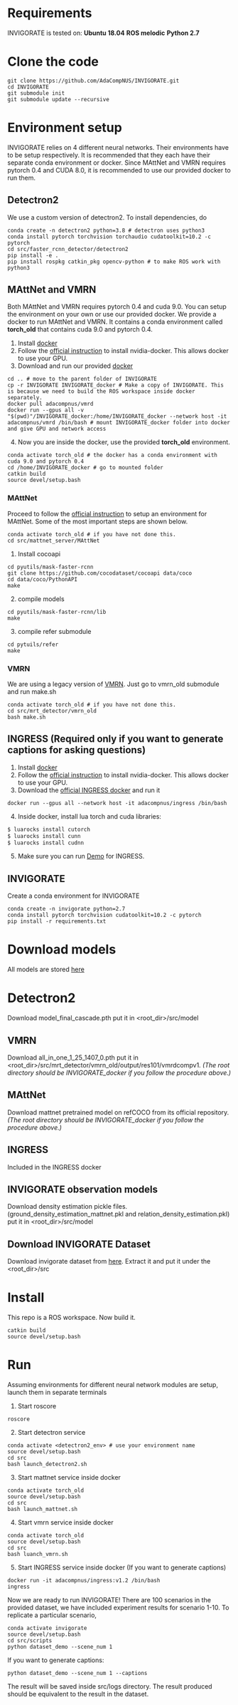 # Requirements
INVIGORATE is tested on:
**Ubuntu 18.04**
**ROS melodic**
**Python 2.7**

# Clone the code
```
git clone https://github.com/AdaCompNUS/INVIGORATE.git
cd INVIGORATE
git submodule init
git submodule update --recursive
```

# Environment setup
INVIGORATE relies on 4 different neural networks. Their environments have to be setup respectively. It is recommended that they each have their separate conda environment or docker. Since MAttNet and VMRN requires pytorch 0.4 and CUDA 8.0, it is recommended to use our provided docker to run them.

## Detectron2
We use a custom version of detectron2. To install dependencies, do
```
conda create -n detectron2 python=3.8 # detectron uses python3
conda install pytorch torchvision torchaudio cudatoolkit=10.2 -c pytorch
cd src/faster_rcnn_detector/detectron2
pip install -e .
pip install rospkg catkin_pkg opencv-python # to make ROS work with python3
```

## MAttNet and VMRN
Both MAttNet and VMRN requires pytorch 0.4 and cuda 9.0. You can setup the environment on your own or use our provided docker.
We provide a docker to run MAttNet and VMRN. It contains a conda environment called **torch_old** that contains cuda 9.0 and pytorch 0.4.

1. Install [docker](https://docs.docker.com/engine/install/ubuntu/)
2. Follow the [official instruction](https://github.com/NVIDIA/nvidia-docker) to install nvidia-docker. This allows docker to use your GPU.
3. Download and run our provided [docker](https://hub.docker.com/repository/docker/adacompnus/vmrd)
```
cd .. # move to the parent folder of INVIGORATE
cp -r INVIGORATE INVIGORATE_docker # Make a copy of INVIGORATE. This is because we need to build the ROS workspace inside docker separately.
docker pull adacompnus/vmrd
docker run --gpus all -v "$(pwd)"/INVIGORATE_docker:/home/INVIGORATE_docker --network host -it adacompnus/vmrd /bin/bash # mount INVIGORATE_docker folder into docker and give GPU and network access
```
4. Now you are inside the docker, use the provided **torch_old** environment.
```
conda activate torch_old # the docker has a conda environment with cuda 9.0 and pytorch 0.4
cd /home/INVIGORATE_docker # go to mounted folder
catkin build
source devel/setup.bash
```

### MAttNet
Proceed to follow the [official instruction](https://github.com/lichengunc/MAttNet) to setup an environment for MAttNet. Some of the most important steps are shown below.
```
conda activate torch_old # if you have not done this.
cd src/mattnet_server/MAttNet
```
1. Install cocoapi
```
cd pyutils/mask-faster-rcnn
git clone https://github.com/cocodataset/cocoapi data/coco
cd data/coco/PythonAPI
make
```
2. compile models
```
cd pyutils/mask-faster-rcnn/lib
make
```
3. compile refer submodule
```
cd pytuils/refer
make
```

### VMRN
We are using a legacy version of [VMRN](https://github.com/ZhangHanbo/Visual-Manipulation-Relationship-Network-Pytorch/tree/pytorch0.4.0_oldversion).
Just go to vmrn_old submodule and run make.sh
```
conda activate torch_old # if you have not done this.
cd src/mrt_detector/vmrn_old
bash make.sh
```

## INGRESS (Required only if you want to generate captions for asking questions)
1. Install [docker](https://docs.docker.com/engine/install/ubuntu/)
2. Follow the [official instruction](https://github.com/NVIDIA/nvidia-docker) to install nvidia-docker. This allows docker to use your GPU.
3. Download the [official INGRESS docker](https://hub.docker.com/r/adacompnus/ingress) and run it
```
docker run --gpus all --network host -it adacompnus/ingress /bin/bash
```
4. Inside docker, install lua torch and cuda libraries:
```bash
$ luarocks install cutorch
$ luarocks install cunn
$ luarocks install cudnn
```
5. Make sure you can run [Demo](https://github.com/AdaCompNUS/ingress-proj) for INGRESS.

## INVIGORATE
Create a conda environment for INVIGORATE
```
conda create -n invigorate python=2.7
conda install pytorch torchvision cudatoolkit=10.2 -c pytorch
pip install -r requirements.txt
```

# Download models
All models are stored [here](https://drive.google.com/drive/folders/1jLva2HR6QLxKdaXZBxK4RKI_dNQBDZtK?usp=sharing)
# Detectron2
Download model_final_cascade.pth
put it in <root_dir>/src/model

## VMRN
Download all_in_one_1_25_1407_0.pth
put it in <root_dir>/src/mrt_detector/vmrn_old/output/res101/vmrdcompv1.
*(The root directory should be INVIGORATE_docker if you follow the procedure above.)*

## MAttNet
Download mattnet pretrained model on refCOCO from its official repository. *(The root directory should be INVIGORATE_docker if you follow the procedure above.)*

## INGRESS
Included in the INGRESS docker

## INVIGORATE observation models
Download density estimation pickle files. (ground_density_estimation_mattnet.pkl and relation_density_estimation.pkl)
put it in <root_dir>/src/model

## Download INVIGORATE Dataset
Download invigorate dataset from [here](https://drive.google.com/file/d/1FUoLSZupPi1J3BNRY2VTYC1bKWe50ZRF/view?usp=sharing).
Extract it and put it under the <root_dir>/src

# Install
This repo is a ROS workspace. Now build it.
```
catkin build
source devel/setup.bash
```

# Run
Assuming environments for different neural network modules are setup, launch them in separate terminals
1. Start roscore
```
roscore
```
2. Start detectron service
```
conda activate <detectron2_env> # use your environment name
source devel/setup.bash
cd src
bash launch_detectron2.sh
```
3. Start mattnet service inside docker
```
conda activate torch_old
source devel/setup.bash
cd src
bash launch_mattnet.sh
```
4. Start vmrn service inside docker
```
conda activate torch_old
source devel/setup.bash
cd src
bash luanch_vmrn.sh
```
5. Start INGRESS service inside docker (If you want to generate captions)
```
docker run -it adacompnus/ingress:v1.2 /bin/bash
ingress
```

Now we are ready to run INVIGORATE! There are 100 scenarios in the provided dataset, we have included experiment results for scenario 1-10. To replicate a particular scenario,
```
conda activate invigorate
source devel/setup.bash
cd src/scripts
python dataset_demo --scene_num 1
```
If you want to generate captions:
```
python dataset_demo --scene_num 1 --captions
```
The result will be saved inside src/logs directory. The result produced should be equivalent to the result in the dataset.
